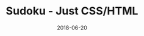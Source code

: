 ---
title: 'Sudoku - Just CSS/HTML'
description: 'Complete a sudoku puzzle without Javascript or server-side interaction.'
gametype: 'easy'
gameid: 10
date: 2018-06-20
tags: []
draft: false
type: 'games'
num19: [{'idx':1,'arr1':[1,2,3,4,5,6,7,8,9],'arr2':[1,2,3,4,5,6,7,8,9]},{'idx':2,'arr1':[1,2,3,4,5,6,7,8,9],'arr2':[1,2,3,4,5,6,7,8,9]},{'idx':3,'arr1':[1,2,3,4,5,6,7,8,9],'arr2':[1,2,3,4,5,6,7,8,9]},{'idx':4,'arr1':[1,2,3,4,5,6,7,8,9],'arr2':[1,2,3,4,5,6,7,8,9]},{'idx':5,'arr1':[1,2,3,4,5,6,7,8,9],'arr2':[1,2,3,4,5,6,7,8,9]},{'idx':6,'arr1':[1,2,3,4,5,6,7,8,9],'arr2':[1,2,3,4,5,6,7,8,9]},{'idx':7,'arr1':[1,2,3,4,5,6,7,8,9],'arr2':[1,2,3,4,5,6,7,8,9]},{'idx':8,'arr1':[1,2,3,4,5,6,7,8,9],'arr2':[1,2,3,4,5,6,7,8,9]},{'idx':9,'arr1':[1,2,3,4,5,6,7,8,9],'arr2':[1,2,3,4,5,6,7,8,9]}]
puzzle: [[0, 0, 7, 0, 0, 6, 0, 0, 0], [0, 3, 0, 0, 2, 0, 8, 1, 0], [0, 8, 0, 5, 0, 4, 0, 0, 7], [3, 0, 4, 0, 0, 0, 5, 0, 0], [0, 5, 0, 0, 0, 0, 0, 4, 0], [0, 0, 2, 0, 0, 0, 3, 0, 8], [6, 0, 0, 3, 0, 8, 0, 5, 0], [0, 7, 1, 0, 4, 0, 0, 9, 0], [0, 0, 0, 2, 0, 0, 6, 0, 0]]
layout: 'sudokucssstatic'
---